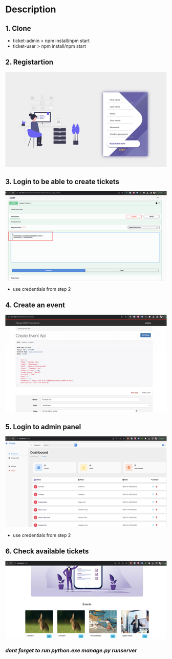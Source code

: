 # Description

## 1. Clone
   - ticket-admin > npm install/npm start
   - ticket-user > npm install/npm start
## 2. Registartion
![Example Image](images/register.png)
## 3. Login to be able to create tickets
![Example Image](images/login.png)
   - use credentials from step 2
## 4. Create an event
![Example Image](images/event_creation.png)
## 5. Login to admin panel
![Example Image](images/event_list.png)
  - use credentials from step 2
## 6. Check available tickets
![Example Image](images/user.png)

### *dont forget to run python.exe manage.py runserver*